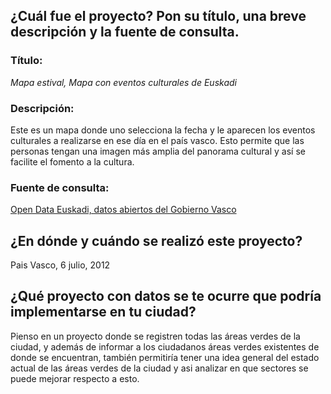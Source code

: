 ## ¿Cuál fue el proyecto? Pon su título, una breve descripción y la fuente de consulta.
### Título: 
*Mapa estival, Mapa con eventos culturales de Euskadi*
### Descripción: 
Este es un mapa donde uno selecciona la fecha y le aparecen los eventos culturales a realizarse en ese día en el país vasco. Esto permite que las personas tengan una imagen más amplia del panorama cultural y así se facilite el fomento a la cultura.
### Fuente de consulta: 
[Open Data Euskadi, datos abiertos del Gobierno Vasco](https://opendata.euskadi.eus/ideas-ejemplos/)

## ¿En dónde y cuándo se realizó este proyecto?
Pais Vasco, 6 julio, 2012

## ¿Qué proyecto con datos se te ocurre que podría implementarse en tu ciudad?
Pienso en un proyecto donde se registren todas las áreas verdes de la ciudad, y además de informar a los ciudadanos áreas verdes existentes de donde se encuentran, también permitiría tener una idea general del estado actual de las áreas verdes de la ciudad y asi analizar en que sectores se puede mejorar respecto a esto.
